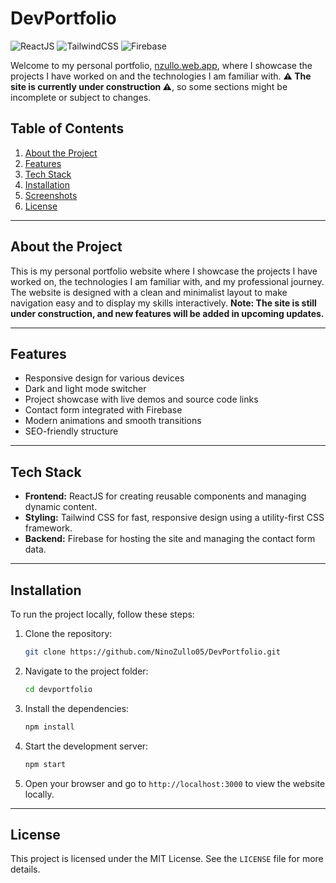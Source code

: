# DevPortfolio

![ReactJS](https://img.shields.io/badge/ReactJS-20232A?style=for-the-badge&logo=react&logoColor=61DAFB)
![TailwindCSS](https://img.shields.io/badge/TailwindCSS-38B2AC?style=for-the-badge&logo=tailwind-css&logoColor=white)
![Firebase](https://img.shields.io/badge/Firebase-FFCA28?style=for-the-badge&logo=firebase&logoColor=white)

Welcome to my personal portfolio, [nzullo.web.app](https://nzullo.web.app), where I showcase the projects I have worked on and the technologies I am familiar with. **⚠ The site is currently under construction ⚠**, so some sections might be incomplete or subject to changes.

## Table of Contents

1. [About the Project](#about-the-project)
2. [Features](#features)
3. [Tech Stack](#tech-stack)
4. [Installation](#installation)
5. [Screenshots](#screenshots)
6. [License](#license)

---

## About the Project

This is my personal portfolio website where I showcase the projects I have worked on, the technologies I am familiar with, and my professional journey. The website is designed with a clean and minimalist layout to make navigation easy and to display my skills interactively. **Note: The site is still under construction, and new features will be added in upcoming updates.**

---

## Features

- Responsive design for various devices
- Dark and light mode switcher
- Project showcase with live demos and source code links
- Contact form integrated with Firebase
- Modern animations and smooth transitions
- SEO-friendly structure

---

## Tech Stack

- **Frontend:** ReactJS for creating reusable components and managing dynamic content.
- **Styling:** Tailwind CSS for fast, responsive design using a utility-first CSS framework.
- **Backend:** Firebase for hosting the site and managing the contact form data.

---

## Installation

To run the project locally, follow these steps:

1. Clone the repository:

   ```bash
   git clone https://github.com/NinoZullo05/DevPortfolio.git
   ```

2. Navigate to the project folder:

   ```bash
   cd devportfolio
   ```

3. Install the dependencies:

   ```bash
   npm install
   ```

4. Start the development server:

   ```bash
   npm start
   ```

5. Open your browser and go to `http://localhost:3000` to view the website locally.

---

## License

This project is licensed under the MIT License. See the `LICENSE` file for more details.
